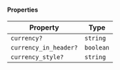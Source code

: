 #### Properties

| Property                                              | Type      |
| ----------------------------------------------------- | --------- |
| <a id="currency"></a> `currency?`                     | `string`  |
| <a id="currency_in_header"></a> `currency_in_header?` | `boolean` |
| <a id="currency_style"></a> `currency_style?`         | `string`  |

